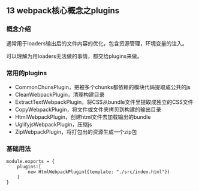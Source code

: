 ## 13 webpack核心概念之plugins

### 概念介绍

通常用于loaders输出后的文件内容的优化，包含资源管理，环境变量的注入。

可以理解为用loaders无法做的事情，都交给plugins来做。

### 常用的plugins

- CommonChunsPlugin，把被多个chunks都依赖的模块代码提取成公共的js
- CleanWebpackPlugin，清理构建目录
- ExtractTextWebpackPlugin，将CSS从bundle文件里提取成独立的CSS文件
- CopyWebpackPlugin，将文件或文件夹拷贝到构建的输出目录
- HtmlWebpackPlugin，创建html文件去加载输出的bundle
- UglifyjsWebpackPlugin，压缩js
- ZipWebpackPlugin，将打包出的资源生成一个zip包

### 基础用法

```
module.exports = {
	plugins:[
		new HtmlWebpackPlugin({template: "./src/index.html"})
	]
}	
```
